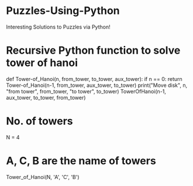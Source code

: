 # Puzzles-Using-Python
Interesting Solutions to Puzzles via Python!

# Recursive Python function to solve tower of hanoi 


def Tower-of_Hanoi(n, from_tower, to_tower, aux_tower): 
	if n == 0: 
		return
	Tower-of_Hanoi(n-1, from_tower, aux_tower, to_tower) 
	print("Move disk", n, "from tower", from_tower, "to tower", to_tower) 
	TowerOfHanoi(n-1, aux_tower, to_tower, from_tower) 


# No. of towers 
N = 4

# A, C, B are the name of towers 
Tower_of_Hanoi(N, 'A', 'C', 'B') 

